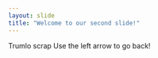 ```yaml
---
layout: slide
title: "Welcome to our second slide!"
---
```

Trumlo scrap
Use the left arrow to go back!
